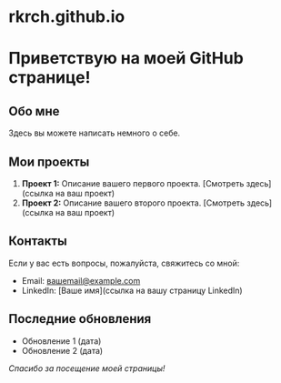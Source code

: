 # rkrch.github.io
# Приветствую на моей GitHub странице!

## Обо мне

Здесь вы можете написать немного о себе.

## Мои проекты

1. **Проект 1:** Описание вашего первого проекта. [Смотреть здесь](ссылка на ваш проект)
2. **Проект 2:** Описание вашего второго проекта. [Смотреть здесь](ссылка на ваш проект)

## Контакты

Если у вас есть вопросы, пожалуйста, свяжитесь со мной:

- Email: вашemail@example.com
- LinkedIn: [Ваше имя](ссылка на вашу страницу LinkedIn)

## Последние обновления

- Обновление 1 (дата)
- Обновление 2 (дата)

_Спасибо за посещение моей страницы!_

